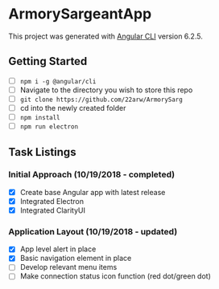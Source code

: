 # ArmorySargeantApp

This project was generated with [Angular CLI](https://github.com/angular/angular-cli) version 6.2.5.

## Getting Started

- [ ] ```npm i -g @angular/cli```
- [ ] Navigate to the directory you wish to store this repo
- [ ] ```git clone https://github.com/22arw/ArmorySarg```
- [ ] cd into the newly created folder
- [ ] ```npm install```
- [ ] ```npm run electron```

## Task Listings

### Initial Approach (10/19/2018 - completed)
- [x] Create base Angular app with latest release
- [x] Integrated Electron
- [x] Integrated ClarityUI

### Application Layout (10/19/2018 - updated)
- [x] App level alert in place
- [x] Basic navigation element in place
- [ ] Develop relevant menu items
- [ ] Make connection status icon function (red dot/green dot)
